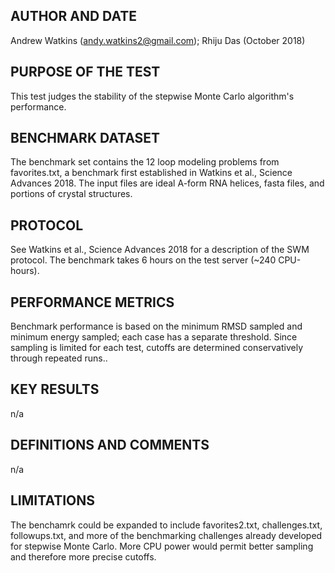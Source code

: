 ## AUTHOR AND DATE
Andrew Watkins (andy.watkins2@gmail.com); Rhiju Das (October 2018)

## PURPOSE OF THE TEST
This test judges the stability of the stepwise Monte Carlo algorithm's performance.

## BENCHMARK DATASET
The benchmark set contains the 12 loop modeling problems from favorites.txt, a benchmark first established in Watkins et al., Science Advances 2018. The input files are ideal A-form RNA helices, fasta files, and portions of crystal structures.

## PROTOCOL
See Watkins et al., Science Advances 2018 for a description of the SWM protocol. The benchmark takes 6 hours on the test server (~240 CPU-hours).

## PERFORMANCE METRICS
Benchmark performance is based on the minimum RMSD sampled and minimum energy sampled; each case has a separate threshold. Since sampling is limited for each test, cutoffs are determined conservatively through repeated runs..

## KEY RESULTS
n/a

## DEFINITIONS AND COMMENTS
n/a

## LIMITATIONS
The benchamrk could be expanded to include favorites2.txt, challenges.txt, followups.txt, and more of the benchmarking challenges already developed for stepwise Monte Carlo. More CPU power would permit better sampling and therefore more precise cutoffs.

